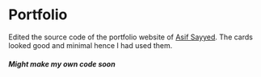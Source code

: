 # Portfolio

Edited the source code of the portfolio website of [Asif Sayyed](https://github.com/Asifdotexe).
The cards looked good and minimal hence I had used them.

##### Might make my own code soon
